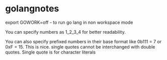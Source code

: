 # golangnotes

export GOWORK=off - to run go lang in non workspace mode

You can specify numbers as 1_2_3_4 for better readability.

You can also specify prefixed numbers in their base format like 0b111 = 7 or 0xF = 15. This is nice.
single quotes cannot be interchanged with double quotes. Single quote is for character literals

